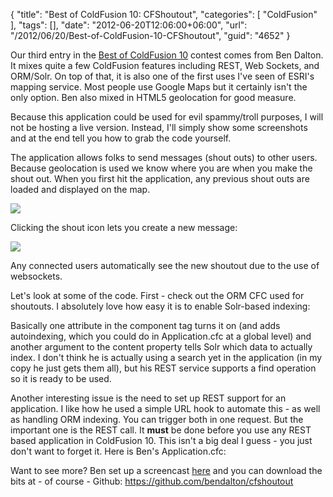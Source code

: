 {
	"title": "Best of ColdFusion 10: CFShoutout",
	"categories": [
		"ColdFusion"
	],
	"tags": [],
	"date": "2012-06-20T12:06:00+06:00",
	"url": "/2012/06/20/Best-of-ColdFusion-10-CFShoutout",
	"guid": "4652"
}

Our third entry in the <a href="http://www.raymondcamden.com/index.cfm/2012/2/29/Best-of-Adobe-ColdFusion-10-Beta-Contest">Best of ColdFusion 10</a> contest comes from Ben Dalton. It mixes quite a few ColdFusion features including REST, Web Sockets, and ORM/Solr. On top of that, it is also one of the first uses I've seen of ESRI's mapping service. Most people use Google Maps but it certainly isn't the only option. Ben also mixed in HTML5 geolocation for good measure.
<!--more-->
Because this application could be used for evil spammy/troll purposes, I will not be hosting a live version. Instead, I'll simply show some screenshots and at the end tell you how to grab the code yourself. 

The application allows folks to send messages (shout outs) to other users. Because geolocation is used we know where you are when you make the shout out. When you first hit the application, any previous shout outs are loaded and displayed on the map.

<img src="https://static.raymondcamden.com/images/screenshot7.png" />

Clicking the shout icon lets you create a new message:

<img src="https://static.raymondcamden.com/images/screenshot9.png" />

Any connected users automatically see the new shoutout due to the use of websockets. 

Let's look at some of the code. First - check out the ORM CFC used for shoutouts. I absolutely love how easy it is to enable Solr-based indexing:

<script src="https://gist.github.com/2960600.js?file=gistfile1.cfm"></script>

Basically one attribute in the component tag turns it on (and adds autoindexing, which you could do in Application.cfc at a global level) and another argument to the content property tells Solr which data to actually index. I don't think he is actually using a search yet in the application (in my copy he just gets them all), but his REST service supports a find operation so it is ready to be used.

Another interesting issue is the need to set up REST support for an application. I like how he used a simple URL hook to automate this - as well as handling ORM indexing. You can trigger both in one request. But the important one is the REST call. It <b>must</b> be done before you use any REST based application in ColdFusion 10. This isn't a big deal I guess - you just don't want to forget it. Here is Ben's Application.cfc:

<script src="https://gist.github.com/2961188.js?file=Application.cfc"></script>

Want to see more? Ben set up a screencast <a href="http://www.screencast.com/t/3caXuCZbch">here</a> and you can download the bits at - of course - Github: <a href="https://github.com/bendalton/cfshoutout">https://github.com/bendalton/cfshoutout</a>
